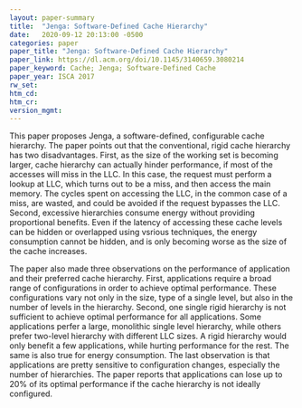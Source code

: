 ```yaml
---
layout: paper-summary
title:  "Jenga: Software-Defined Cache Hierarchy"
date:   2020-09-12 20:13:00 -0500
categories: paper
paper_title: "Jenga: Software-Defined Cache Hierarchy"
paper_link: https://dl.acm.org/doi/10.1145/3140659.3080214
paper_keyword: Cache; Jenga; Software-Defined Cache
paper_year: ISCA 2017
rw_set:
htm_cd:
htm_cr:
version_mgmt:
---
```


This paper proposes Jenga, a software-defined, configurable cache hierarchy. The paper points out that the conventional, 
rigid cache hierarchy has two disadvantages. First, as the size of the working set is becoming larger, cache hierarchy
can actually hinder performance, if most of the accesses will miss in the LLC. In this case, the request must perform a 
lookup at LLC, which turns out to be a miss, and then access the main memory. The cycles spent on accessing the LLC, in
the common case of a miss, are wasted, and could be avoided if the request bypasses the LLC. Second, excessive hierarchies
consume energy without providing proportional benefits. Even if the latency of accessing these cache levels can be hidden
or overlapped using vsrious techniques, the energy consumption cannot be hidden, and is only becoming worse as the size
of the cache increases. 

The paper also made three observations on the performance of application and their preferred cache hierarchy. First, 
applications require a broad range of configurations in order to achieve optimal performance. These configurations
vary not only in the size, type of a single level, but also in the number of levels in the hierarchy. 
Second, one single rigid hierarchy is not sufficient to achieve optimal performance for all applications. Some 
applications perfer a large, monolithic single level hierarchy, while others prefer two-level hierarchy with different 
LLC sizes. A rigid hierarchy would only benefit a few applications, while hurting performance for the rest.
The same is also true for energy consumption.
The last observation is that applications are pretty sensitive to configuration changes, especially the number of hierarchies. 
The paper reports that applications can lose up to 20% of its optimal performance if the cache hierarchy is not ideally 
configured. 